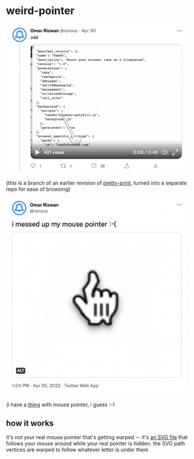 # weird-pointer

<a href="https://twitter.com/rsnous/status/1520487163506401281"><img src="doc/odd.png" width="500"></a>

(this is a branch of an earlier revision of
[pretty-print](https://github.com/osnr/pretty-print), turned into a
separate repo for ease of browsing)

<a href="https://twitter.com/rsnous/status/1520448898271219714"><img src="doc/messed-up.png" width="500"></a>

(i have a [thing](https://www.are.na/toph-tucker/the-computer-mouse)
with mouse pointer, i guess :-)

## how it works

it's not your real mouse pointer that's getting warped -- it's [an SVG
file](vendor/pointinghand.svg) that follows your mouse around while
your real pointer is hidden. the SVG path vertices are warped to
follow whatever letter is under them
